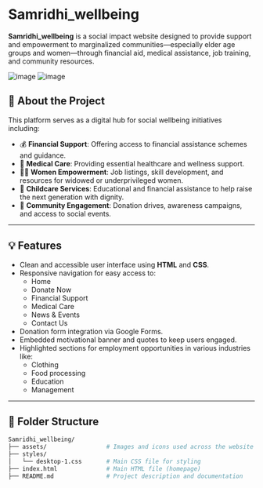 # Samridhi_wellbeing

**Samridhi_wellbeing** is a social impact website designed to provide support and empowerment to marginalized communities—especially elder age groups and women—through financial aid, medical assistance, job training, and community resources.

![image](https://github.com/user-attachments/assets/eb0ab05d-ca79-4f24-b084-136a07c166df)
![image](https://github.com/user-attachments/assets/44d8091f-70a5-4180-ac3d-0420274aabac)


## 🌟 About the Project

This platform serves as a digital hub for social wellbeing initiatives including:

- 💰 **Financial Support**: Offering access to financial assistance schemes and guidance.
- 🏥 **Medical Care**: Providing essential healthcare and wellness support.
- 👩‍🏫 **Women Empowerment**: Job listings, skill development, and resources for widowed or underprivileged women.
- 🧒 **Childcare Services**: Educational and financial assistance to help raise the next generation with dignity.
- 📢 **Community Engagement**: Donation drives, awareness campaigns, and access to social events.

---

## 💡 Features

- Clean and accessible user interface using **HTML** and **CSS**.
- Responsive navigation for easy access to:
  - Home
  - Donate Now
  - Financial Support
  - Medical Care
  - News & Events
  - Contact Us
- Donation form integration via Google Forms.
- Embedded motivational banner and quotes to keep users engaged.
- Highlighted sections for employment opportunities in various industries like:
  - Clothing
  - Food processing
  - Education
  - Management

---

## 📁 Folder Structure

```bash
Samridhi_wellbeing/
├── assets/                 # Images and icons used across the website
├── styles/
│   └── desktop-1.css       # Main CSS file for styling
├── index.html              # Main HTML file (homepage)
├── README.md               # Project description and documentation

